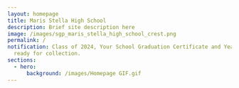 ```yaml
---
layout: homepage
title: Maris Stella High School
description: Brief site description here
image: /images/sgp_maris_stella_high_school_crest.png
permalink: /
notification: Class of 2024, Your School Graduation Certificate and Yearbook are
  ready for collection.
sections:
  - hero:
      background: /images/Homepage GIF.gif
---
```


